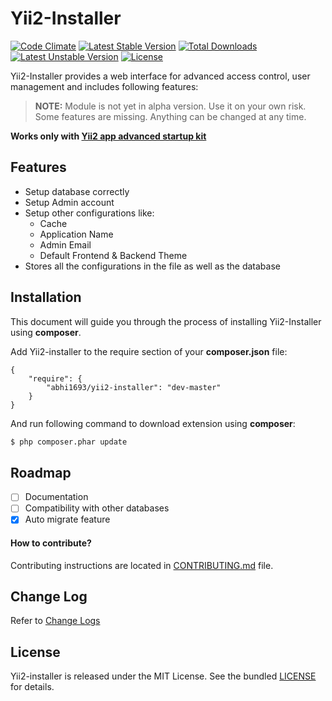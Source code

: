Yii2-Installer
==============

[![Code Climate](https://codeclimate.com/github/abhi1693/yii2-installer/badges/gpa.svg)](https://codeclimate.com/github/abhi1693/yii2-installer)
[![Latest Stable Version](https://poser.pugx.org/abhi1693/yii2-installer/v/stable.svg)](https://packagist.org/packages/abhi1693/yii2-installer) [![Total Downloads](https://poser.pugx.org/abhi1693/yii2-installer/downloads.svg)](https://packagist.org/packages/abhi1693/yii2-installer) [![Latest Unstable Version](https://poser.pugx.org/abhi1693/yii2-installer/v/unstable.svg)](https://packagist.org/packages/abhi1693/yii2-installer) [![License](https://poser.pugx.org/abhi1693/yii2-installer/license.svg)](https://packagist.org/packages/abhi1693/yii2-installer)

Yii2-Installer provides a web interface for advanced access control, user management and includes following features:

> **NOTE:** Module is not yet in alpha version. Use it on your own risk. Some features are missing. Anything can be changed at any time.

**Works only with [Yii2 app advanced startup kit](https://github.com/abhi1693/yii2-app-advanced-startup-kit)**

## Features

- Setup database correctly
- Setup Admin account
- Setup other configurations like:
    - Cache
    - Application Name
    - Admin Email
    - Default Frontend & Backend Theme
- Stores all the configurations in the file as well as the database

## Installation

This document will guide you through the process of installing Yii2-Installer using **composer**.

Add Yii2-installer to the require section of your **composer.json** file:

```
{
    "require": {
        "abhi1693/yii2-installer": "dev-master"
    }
}
```

And run following command to download extension using **composer**:

```bash
$ php composer.phar update
```

## Roadmap

- [ ] Documentation
- [ ] Compatibility with other databases
- [x] Auto migrate feature

#### How to contribute?

Contributing instructions are located in [CONTRIBUTING.md](CONTRIBUTING.md) file.

## Change Log

Refer to [Change Logs](CHANGE.md)

## License

Yii2-installer is released under the MIT License. See the bundled [LICENSE](LICENSE.md) for details.
